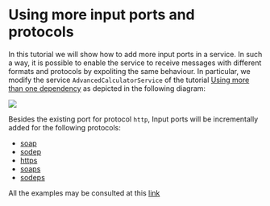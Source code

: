 # Using more input ports and protocols
In this tutorial we will show how to add more input ports in a service. In such a way, it is possible to enable the service to receive messages with different formats and protocols by expoliting the same behaviour.
In particular, we modify the service `AdvancedCalculatorService` of the tutorial [Using more than one dependency](https://docs.jolie-lang.org/v1.10.x/tutorials/using-more-than-one-dependency/) as depicted in the following diagram:


![](https://raw.githubusercontent.com/jolie/docs/v1.10.x/web/.gitbook/assets/more_inputports_and_protocols.png)

Besides the existing port for protocol `http`, Input ports will be incrementally added for the following protocols:

- [soap](https://docs.jolie-lang.org/v1.10.x/tutorials/using-more-input-ports-and-protocols/soap.html)
- [sodep](https://docs.jolie-lang.org/v1.10.x/tutorials/using-more-input-ports-and-protocols/sodep.html)
- [https](https://docs.jolie-lang.org/v1.10.x/tutorials/using-more-input-ports-and-protocols/https.html)
- [soaps](https://docs.jolie-lang.org/v1.10.x/tutorials/using-more-input-ports-and-protocols/soaps.html)
- [sodeps](https://docs.jolie-lang.org/v1.10.x/tutorials/using-more-input-ports-and-protocols/sodep.html)

All the examples may be consulted at this [link](https://github.com/jolie/examples/tree/master/v1.10.x/tutorials/more_inputports_and_protocols)
